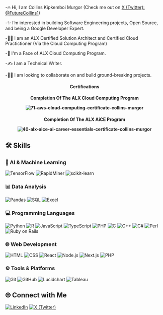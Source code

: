-🔥 Hi, I am Collins Kipkemboi Murgor (Check me out on <a href="https://x.com/FutureCollins1"><ins>X (Twitter): @FutureCollins1</ins></a>)

-✨ I’m interested in building Software Engineering projects, Open Source, and being a Google Developer Expert.

-👨‍💻 I am an ALX Certified Solution Architect and Certified Cloud Practictioner (Via the Cloud Computing Program)

-🌟 I'm a Face of ALX Cloud Computing Program.

-✍ I am a Technical Writer.

-👨‍💻 I am looking to collaborate on and build ground-breaking projects.
<h4 align="center">
Certifications
</h4>
<h4 align="center">
Completion Of The ALX Cloud Computing Program
                                  
![71-aws-cloud-computing-certificate-collins-murgor](https://github.com/user-attachments/assets/179fa04d-0e9e-4b86-95aa-d1840cef8351)
</h4>  
<h4 align="center">
Completion Of The ALX AiCE Program

![40-alx-aice-ai-career-essentials-certificate-collins-murgor](https://github.com/user-attachments/assets/e32816a5-24fc-4a22-a104-88cd61cd088b)

</h4>

<h4 align="center">

## 🛠 Skills

### 🧠 AI & Machine Learning
![TensorFlow](https://img.shields.io/badge/TensorFlow-FF6F00?style=for-the-badge&logo=tensorflow&logoColor=white)
![RapidMiner](https://img.shields.io/badge/RapidMiner-FF6600?style=for-the-badge&logo=rapidminer&logoColor=white)
![scikit-learn](https://img.shields.io/badge/scikit--learn-F7931E?style=for-the-badge&logo=scikit-learn&logoColor=white)

### 📊 Data Analysis
![Pandas](https://img.shields.io/badge/Pandas-150458?style=for-the-badge&logo=pandas&logoColor=white)
![SQL](https://img.shields.io/badge/SQL-4479A1?style=for-the-badge&logo=postgresql&logoColor=white)
![Excel](https://img.shields.io/badge/Excel-217346?style=for-the-badge&logo=microsoft-excel&logoColor=white)

### 💻 Programming Languages
![Python](https://img.shields.io/badge/Python-3776AB?style=for-the-badge&logo=python&logoColor=white)
![R](https://img.shields.io/badge/R-276DC3?style=for-the-badge&logo=r&logoColor=white)
![JavaScript](https://img.shields.io/badge/JavaScript-F7DF1E?style=for-the-badge&logo=javascript&logoColor=black)
![TypeScript](https://img.shields.io/badge/TypeScript-3178C6?style=for-the-badge&logo=typescript&logoColor=white)
![PHP](https://img.shields.io/badge/PHP-777BB4?style=for-the-badge&logo=php&logoColor=white)
![C](https://img.shields.io/badge/C-A8B9CC?style=for-the-badge&logo=c&logoColor=white)
![C++](https://img.shields.io/badge/C++-00599C?style=for-the-badge&logo=c%2B%2B&logoColor=white)
![C#](https://img.shields.io/badge/C%23-239120?style=for-the-badge&logo=c-sharp&logoColor=white)
![Perl](https://img.shields.io/badge/Perl-39457E?style=for-the-badge&logo=perl&logoColor=white)
![Ruby on Rails](https://img.shields.io/badge/Ruby_on_Rails-CC0000?style=for-the-badge&logo=rubyonrails&logoColor=white)

### 🌐 Web Development
![HTML](https://img.shields.io/badge/HTML-E34F26?style=for-the-badge&logo=html5&logoColor=white)
![CSS](https://img.shields.io/badge/CSS-1572B6?style=for-the-badge&logo=css3&logoColor=white)
![React](https://img.shields.io/badge/React-20232A?style=for-the-badge&logo=react&logoColor=61DAFB)
![Node.js](https://img.shields.io/badge/Node.js-339933?style=for-the-badge&logo=nodedotjs&logoColor=white)
![Next.js](https://img.shields.io/badge/Next.js-000000?style=for-the-badge&logo=nextdotjs&logoColor=white)
![PHP](https://img.shields.io/badge/PHP-777BB4?style=for-the-badge&logo=php&logoColor=white)

### ⚙️ Tools & Platforms
![Git](https://img.shields.io/badge/Git-F05032?style=for-the-badge&logo=git&logoColor=white)
![GitHub](https://img.shields.io/badge/GitHub-181717?style=for-the-badge&logo=github&logoColor=white)
![Lucidchart](https://img.shields.io/badge/Lucidchart-FC9D45?style=for-the-badge&logo=lucidchart&logoColor=white)
![Tableau](https://img.shields.io/badge/Tableau-E97627?style=for-the-badge&logo=tableau&logoColor=white)

</h4>

<h4 align="center">

## 🌐 Connect with Me

[![LinkedIn](https://img.shields.io/badge/LinkedIn-0A66C2?style=for-the-badge&logo=linkedin&logoColor=white)](https://www.linkedin.com/in/collinsmurgor)
[![X (Twitter)](https://img.shields.io/badge/X-1DA1F2?style=for-the-badge&logo=x&logoColor=white)](https://x.com/FutureCollins1)

</h4>

<!---
reecevinto/reecevinto is a ✨ special ✨ repository because its `README.md` (this file) appears on your GitHub profile.
You can click the Preview link to take a look at your changes.
--->
